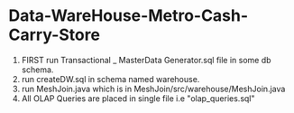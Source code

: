 # Data-WareHouse-Metro-Cash-Carry-Store
1. FIRST run Transactional _ MasterData Generator.sql file in some db schema.
2. run createDW.sql in schema named warehouse.
3. run MeshJoin.java which is in MeshJoin/src/warehouse/MeshJoin.java
4. All OLAP Queries are placed in single file i.e "olap_queries.sql"
